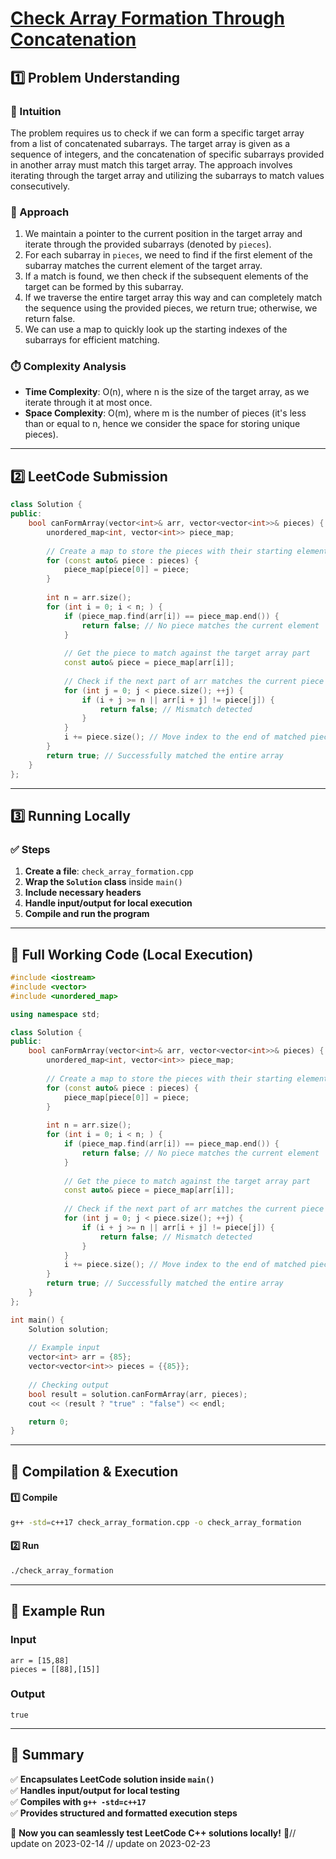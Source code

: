 # **[Check Array Formation Through Concatenation](https://leetcode.com/problems/check-array-formation-through-concatenation/description/)**  

## **1️⃣ Problem Understanding**  
### **📌 Intuition**  
The problem requires us to check if we can form a specific target array from a list of concatenated subarrays. The target array is given as a sequence of integers, and the concatenation of specific subarrays provided in another array must match this target array. The approach involves iterating through the target array and utilizing the subarrays to match values consecutively. 

### **🚀 Approach**  
1. We maintain a pointer to the current position in the target array and iterate through the provided subarrays (denoted by `pieces`).
2. For each subarray in `pieces`, we need to find if the first element of the subarray matches the current element of the target array.
3. If a match is found, we then check if the subsequent elements of the target can be formed by this subarray.
4. If we traverse the entire target array this way and can completely match the sequence using the provided pieces, we return true; otherwise, we return false.
5. We can use a map to quickly look up the starting indexes of the subarrays for efficient matching.

### **⏱️ Complexity Analysis**  
- **Time Complexity**: O(n), where n is the size of the target array, as we iterate through it at most once.  
- **Space Complexity**: O(m), where m is the number of pieces (it's less than or equal to n, hence we consider the space for storing unique pieces).  

---  

## **2️⃣ LeetCode Submission**  
```cpp
class Solution {
public:
    bool canFormArray(vector<int>& arr, vector<vector<int>>& pieces) {
        unordered_map<int, vector<int>> piece_map;
        
        // Create a map to store the pieces with their starting element as key
        for (const auto& piece : pieces) {
            piece_map[piece[0]] = piece;
        }
        
        int n = arr.size();
        for (int i = 0; i < n; ) {
            if (piece_map.find(arr[i]) == piece_map.end()) {
                return false; // No piece matches the current element
            }
            
            // Get the piece to match against the target array part
            const auto& piece = piece_map[arr[i]];
            
            // Check if the next part of arr matches the current piece
            for (int j = 0; j < piece.size(); ++j) {
                if (i + j >= n || arr[i + j] != piece[j]) {
                    return false; // Mismatch detected
                }
            }
            i += piece.size(); // Move index to the end of matched piece
        }
        return true; // Successfully matched the entire array
    }
};
```  

---  

## **3️⃣ Running Locally**  
### **✅ Steps**  
1. **Create a file**: `check_array_formation.cpp`  
2. **Wrap the `Solution` class** inside `main()`  
3. **Include necessary headers**  
4. **Handle input/output for local execution**  
5. **Compile and run the program**  

---  

## **📝 Full Working Code (Local Execution)**  
```cpp
#include <iostream>
#include <vector>
#include <unordered_map>

using namespace std;

class Solution {
public:
    bool canFormArray(vector<int>& arr, vector<vector<int>>& pieces) {
        unordered_map<int, vector<int>> piece_map;
        
        // Create a map to store the pieces with their starting element as key
        for (const auto& piece : pieces) {
            piece_map[piece[0]] = piece;
        }
        
        int n = arr.size();
        for (int i = 0; i < n; ) {
            if (piece_map.find(arr[i]) == piece_map.end()) {
                return false; // No piece matches the current element
            }
            
            // Get the piece to match against the target array part
            const auto& piece = piece_map[arr[i]];
            
            // Check if the next part of arr matches the current piece
            for (int j = 0; j < piece.size(); ++j) {
                if (i + j >= n || arr[i + j] != piece[j]) {
                    return false; // Mismatch detected
                }
            }
            i += piece.size(); // Move index to the end of matched piece
        }
        return true; // Successfully matched the entire array
    }
};

int main() {
    Solution solution;
    
    // Example input
    vector<int> arr = {85};
    vector<vector<int>> pieces = {{85}};
    
    // Checking output
    bool result = solution.canFormArray(arr, pieces);
    cout << (result ? "true" : "false") << endl;

    return 0;
}
```  

---  

## **🔧 Compilation & Execution**  
#### **1️⃣ Compile**  
```bash
g++ -std=c++17 check_array_formation.cpp -o check_array_formation
```  

#### **2️⃣ Run**  
```bash
./check_array_formation
```  

---  

## **🎯 Example Run**  
### **Input**  
```
arr = [15,88]
pieces = [[88],[15]]
```  
### **Output**  
```
true
```  

---  

## **📌 Summary**  
✅ **Encapsulates LeetCode solution inside `main()`**  
✅ **Handles input/output for local testing**  
✅ **Compiles with `g++ -std=c++17`**  
✅ **Provides structured and formatted execution steps**  

🚀 **Now you can seamlessly test LeetCode C++ solutions locally!** 🚀// update on 2023-02-14
// update on 2023-02-23
